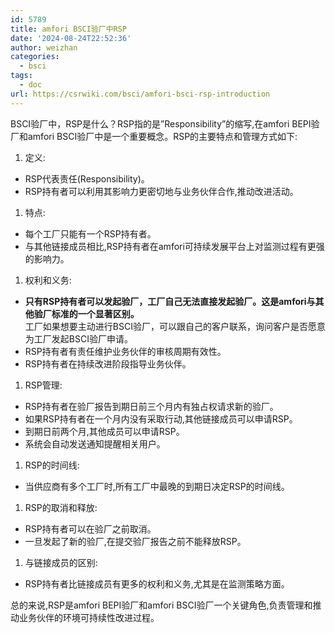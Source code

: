 ```yaml
---
id: 5789
title: amfori BSCI验厂中RSP
date: '2024-08-24T22:52:36'
author: weizhan
categories:
  - bsci
tags:
  - doc
url: https://csrwiki.com/bsci/amfori-bsci-rsp-introduction
---
```


BSCI验厂中，RSP是什么？RSP指的是”Responsibility”的缩写,在amfori BEPI验厂和amfori BSCI验厂中是一个重要概念。RSP的主要特点和管理方式如下:

1. 定义:

- RSP代表责任(Responsibility)。
- RSP持有者可以利用其影响力更密切地与业务伙伴合作,推动改进活动。

1. 特点:

- 每个工厂只能有一个RSP持有者。
- 与其他链接成员相比,RSP持有者在amfori可持续发展平台上对监测过程有更强的影响力。

1. 权利和义务:

- **只有RSP持有者可以发起验厂，工厂自己无法直接发起验厂。这是amfori与其他验厂标准的一个显著区别。**\
  工厂如果想要主动进行BSCI验厂，可以跟自己的客户联系，询问客户是否愿意为工厂发起BSCI验厂申请。
- RSP持有者有责任维护业务伙伴的审核周期有效性。
- RSP持有者在持续改进阶段指导业务伙伴。

1. RSP管理:

- RSP持有者在验厂报告到期日前三个月内有独占权请求新的验厂。
- 如果RSP持有者在一个月内没有采取行动,其他链接成员可以申请RSP。
- 到期日前两个月,其他成员可以申请RSP。
- 系统会自动发送通知提醒相关用户。

1. RSP的时间线:

- 当供应商有多个工厂时,所有工厂中最晚的到期日决定RSP的时间线。

1. RSP的取消和释放:

- RSP持有者可以在验厂之前取消。
- 一旦发起了新的验厂,在提交验厂报告之前不能释放RSP。

1. 与链接成员的区别:

- RSP持有者比链接成员有更多的权利和义务,尤其是在监测策略方面。

总的来说,RSP是amfori BEPI验厂和amfori BSCI验厂一个关键角色,负责管理和推动业务伙伴的环境可持续性改进过程。
